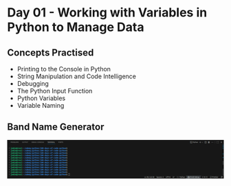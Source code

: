 # Day 01 - Working with Variables in Python to Manage Data

## Concepts Practised
- Printing to the Console in Python
- String Manipulation and Code Intelligence
- Debugging
- The Python Input Function
- Python Variables
- Variable Naming

## Band Name Generator
![day00](../day01/._media/day01solution.gif)